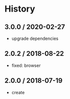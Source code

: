 # History

## 3.0.0 / 2020-02-27
- upgrade dependencies

## 2.0.2 / 2018-08-22
- fixed: browser

## 2.0.0 / 2018-07-19
- create
